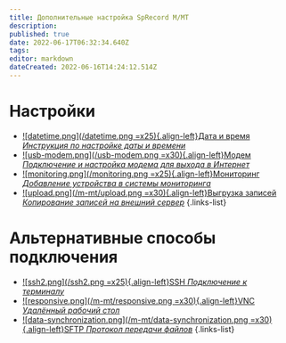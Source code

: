 ```yaml
---
title: Дополнительные настройка SpRecord M/MT
description: 
published: true
date: 2022-06-17T06:32:34.640Z
tags: 
editor: markdown
dateCreated: 2022-06-16T14:24:12.514Z
---
```


# Настройки
- [![datetime.png](/datetime.png =x25){.align-left}Дата и время *Инструкция по настройке даты и времени*](./additional_settings/time)
- [![usb-modem.png](/usb-modem.png =x30){.align-left}Модем *Подключение и настройка модема для выхода в Интернет*](./additional_settings/modem)
- [![monitoring.png](/monitoring.png =x25){.align-left}Мониторинг *Добавление устройства в системы мониторинга*](./additional_settings/monitoring)
- [![upload.png](/m-mt/upload.png =x30){.align-left}Выгрузка записей *Копирование записей на внешний сервер*](./additional_settings/monitoring)
{.links-list}


# Альтернативные способы подключения
- [![ssh2.png](/ssh2.png =x25){.align-left}SSH *Подключение к терминалу*](./additional_settings/ssh)
- [![responsive.png](/m-mt/responsive.png =x30){.align-left}VNC *Удалённый рабочий стол*](./additional_settings/vnc)
- [![data-synchronization.png](/m-mt/data-synchronization.png =x30){.align-left}SFTP *Протокол передачи файлов*](./additional_settings/sftp)
{.links-list}

